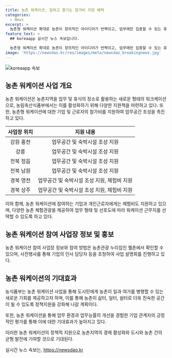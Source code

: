 ```yaml
---
title: 농촌 워케이션, 일하고 즐기는 참가비 지원 혜택
categories:
  - News
excerpt: >
  농촌형 워케이션 확대로 농촌이 창의적인 아이디어가 반짝이고, 업무에만 집중할 수 있는 휴식의 공간으로 변모하고 있다. 농식품부는 농촌형 워케이션을 활성화하기 위해 농촌 내 업무공간 조성을 지원하고 기업·근로자의 참가비를 지원한다. 최근 워케이션에 대한 관심이 높아지면서, 농식품부는 농어촌상생협력기금을 통해 업무공간이나 숙박시설 조성을 지원하고 체험비도 지원한다. 이에 추가로, 농촌 워케이션 사업장은 다양한 프로그램을 마련하여 기업이나 근로자의 업무 형태와 선호도에 맞게 선택할 수 있도록 했다.
feature_text: >
  ## koreaapp 실시간 뉴스 속보입니다.

  농촌형 워케이션 확대로 농촌이 창의적인 아이디어가 반짝이고, 업무에만 집중할 수 있는 휴식의 공간으로 변모하고 있다. 농식품부는 농촌형 워케이션을 활성화하기 위해 농촌 내 업무공간 조성을 지원하고 기업·근로자의 참가비를 지원한다. 최근 워케이션에 대한 관심이 높아지면서, 농식품부는 농어촌상생협력기금을 통해 업무공간이나 숙박시설 조성을 지원하고 체험비도 지원한다. 이에 추가로, 농촌 워케이션 사업장은 다양한 프로그램을 마련하여 기업이나 근로자의 업무 형태와 선호도에 맞게 선택할 수 있도록 했다.
image: 'https://newsdao.kr/res/images/meta/newsdao_breakingnews.jpg'
---
```


<p><img src="https://newsdao.kr/res/images/meta/newsdao_breakingnews.jpg" alt="koreaapp 속보" /></p>

<h2 data-ke-size="size26">농촌 워케이션 사업 개요</h2>

<p data-ke-size="size16">농촌 워케이션은 농촌지역을 업무 및 휴식의 장소로 활용하는 새로운 형태의 워크케이션으로, 농림축산식품부에서는 이를 활성화하기 위해 다양한 지원책을 마련하고 있다. 또한, 농촌형 워케이션에 대한 기업 및 근로자의 참가비를 지원하여 업무공간 조성을 촉진하고 있다.</p>

<table>
<thead>
<tr>
<th style="text-align: center;">사업장 위치</th>
<th style="text-align: center;">지원 내용</th>
</tr>
</thead>
<tbody>
<tr>
<td style="text-align: center;">강원 홍천</td>
<td style="text-align: center;">업무공간 및 숙박시설 조성 지원</td>
</tr>
<tr>
<td style="text-align: center;">강릉</td>
<td style="text-align: center;">업무공간 및 숙박시설 조성 지원</td>
</tr>
<tr>
<td style="text-align: center;">전북 정읍</td>
<td style="text-align: center;">업무공간 및 숙박시설 조성 지원</td>
</tr>
<tr>
<td style="text-align: center;">전북 남원</td>
<td style="text-align: center;">업무공간 및 숙박시설 조성 지원</td>
</tr>
<tr>
<td style="text-align: center;">경북 영천</td>
<td style="text-align: center;">업무공간 및 숙박시설 조성 지원, 체험비 지원</td>
</tr>
<tr>
<td style="text-align: center;">경북 상주</td>
<td style="text-align: center;">업무공간 및 숙박시설 조성 지원, 체험비 지원</td>
</tr>
</tbody>
</table>

<p data-ke-size="size16">이와 함께, 농촌 워케이션에 참여하는 기업과 개인근로자에게는 체험비도 지원하고 있으며, 다양한 농촌 체험관광을 제공하여 업무 형태 및 선호도에 따라 워케이션 근무지를 선택할 수 있도록 하고 있다.</p>

<h2 data-ke-size="size26">농촌 워케이션 참여 사업장 정보 및 홍보</h2>

<p data-ke-size="size16">농촌 워케이션 참여 사업장 정보와 참여 방법은 농촌관광 누리집인 웰촌에서 확인할 수 있으며, 사전행사를 통해 기업의 인사 담당자 등을 초청하여 사업 설명회를 진행하고 있다.</p>

<h2 data-ke-size="size26">농촌 워케이션의 기대효과</h2>

<p data-ke-size="size16">농식품부는 농촌 워케이션 사업을 통해 도시민에게 농촌이 일과 여가를 병행할 수 있는 새로운 기회를 제공하고자 하며, 이를 통해 농촌이 삶터, 일터, 쉼터로 더욱 친숙한 공간이 될 수 있도록 정책지원을 강화해 나갈 계획이다.</p>

<p data-ke-size="size16">또한, 농촌 워케이션을 통해 업무 환경과 업무능률의 개선을 경험한 기업 관계자의 긍정적인 평가를 통해 이에 대한 기대효과가 높아지고 있다.</p>

<p data-ke-size="size16">이러한 농촌 워케이션의 정책적 지원으로 농촌지역의 경제 활성화와 도시와 농촌 간의 균형 발전에 기여할 것으로 기대된다.</p>
실시간 뉴스 속보는, <a href="https://newsdao.kr" rel="dofollow">https://newsdao.kr</a>


